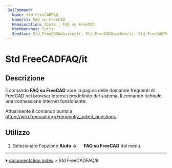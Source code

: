 ```yaml
---
 GuiCommand:
   Name: Std FreeCADFAQ
   Name/it: FAQ su FreeCAD
   MenuLocation: Aiuto , FAQ su FreeCAD
   Workbenches: Tutti
   SeeAlso: Std_FreeCADWebsite/it, Std_FreeCADUserHub/it, Std_FreeCADPowerUserHub/it, Std_FreeCADForum/it
---
```


# Std FreeCADFAQ/it



## Descrizione

Il comando **FAQ su FreeCAD** apre la pagina delle domande frequenti di FreeCAD nel browser Internet predefinito del sistema. Il comando richiede una connessione Internet funzionante.

Attualmente il comando punta a [<https://wiki.freecad.org/Frequently_asked_questions>](https://wiki.freecad.org/Frequently_asked_questions).



## Utilizzo

1.  Selezionare l\'opzione **Aiuto → <img src="images/Std_FreeCADFAQ.svg" width=16px> FAQ su FreeCAD** dal menu.



---
⏵ [documentation index](../README.md) > Std FreeCADFAQ/it
